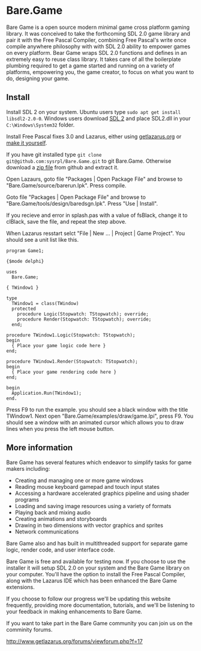 # Bare.Game

Bare Game is a open source modern minimal game cross platform gaming library. It was conceived to take the forthcoming SDL 2.0 game library and pair it with the Free Pascal Compiler, combining Free Pascal's write once compile anywhere philosophy with with SDL 2.0 ability to empower games on every platform. Bear Game wraps SDL 2.0 functions and defines in an extremely easy to reuse class library. It takes care of all the boilerplate plumbing required to get a game started and running on a variety of platforms, empowering you, the game creator, to focus on what you want to do, designing your game. 

## Install

Install SDL 2 on your system. Ubuntu users type `sudo apt get install libsdl2-2.0-0`. Windows users download [SDL 2](https://www.libsdl.org/download-2.0.php) and place SDL2.dll in your `C:\Windows\System32` folder.

Install Free Pascal fixes 3.0 and Lazarus, either using [getlazarus.org](http://www.getlazarus.org/setup) or [make it yourself](http://www.getlazarus.org/setup/making). 

If you have git installed type `git clone git@github.com:sysrpl/Bare.Game.git` to git Bare.Game. Otherwise download a [zip file](https://github.com/sysrpl/Bare.Game/archive/master.zip) from github and extract it.

Open Lazaurs, goto file "Packages | Open Package File" and browse to "Bare.Game/source/barerun.lpk". Press compile.

Goto file "Packages | Open Package File" and browse to "Bare.Game/tools/design/baredsgn.lpk". Press "Use | Install".

If you recieve and error in splash.pas with a value of fsBlack, change it to clBlack, save the file, and repeat the step above.

When Lazarus resstart selct "File | New ... | Project | Game Project". You should see a unit list like this.

```
program Game1;

{$mode delphi}

uses
  Bare.Game;

{ TWindow1 }

type
  TWindow1 = class(TWindow)
  protected
    procedure Logic(Stopwatch: TStopwatch); override;
    procedure Render(Stopwatch: TStopwatch); override;
  end;

procedure TWindow1.Logic(Stopwatch: TStopwatch);
begin
  { Place your game logic code here }
end;

procedure TWindow1.Render(Stopwatch: TStopwatch);
begin
  { Place your game rendering code here }
end;

begin
  Application.Run(TWindow1);
end.
```

Press F9 to run the example. you should see a black window with the title TWindow1. Next open "Bare.Game/examples/draw/game.lpi", press F9. You should see a window with an animated cursor which allows you to draw lines when you press the left mouse button.

## More information

Bare Game has several features which endeavor to simplify tasks for game makers including: 

- Creating and managing one or more game windows
- Reading mouse keyboard gamepad and touch input states
- Accessing a hardware accelerated graphics pipeline and using shader programs
- Loading and saving image resources using a variety of formats
- Playing back and mixing audio
- Creating animations and storyboards
- Drawing in two dimensions with vector graphics and sprites
- Network communications

Bare Game also and has built in multithreaded support for separate game logic, render code, and user interface code. 

Bare Game is free and available for testing now. If you choose to use the installer it will setup SDL 2.0 on your system and the Bare Game library on your computer. You'll have the option to install the Free Pascal Compiler, along with the Lazarus IDE which has been enhanced the Bare Game extensions. 

If you choose to follow our progress we'll be updating this website frequently, providing more documentation, tutorials, and we'll be listening to your feedback in making enhancements to Bare Game. 

If you want to take part in the Bare Game community you can join us on the comminity forums.

http://www.getlazarus.org/forums/viewforum.php?f=17
